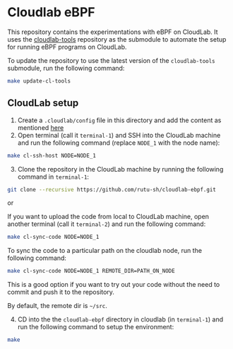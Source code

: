 # Cloudlab eBPF

This repository contains the experimentations with eBPF on CloudLab. It uses the [cloudlab-tools](https://github.com/rutu-sh/cloudlab-tools/tree/main) repository as the submodule to automate the setup for running eBPF programs on CloudLab. 

To update the repository to use the latest version of the `cloudlab-tools` submodule, run the following command:

```bash
make update-cl-tools
```

## CloudLab setup 

1. Create a `.cloudlab/config` file in this directory and add the content as mentioned [here](https://github.com/rutu-sh/cloudlab-tools?tab=readme-ov-file#setting-up-cloudlab)
2. Open terminal (call it `terminal-1`) and SSH into the CloudLab machine and run the following command (replace `NODE_1` with the node name):
```bash
make cl-ssh-host NODE=NODE_1
```
3. Clone the repository in the CloudLab machine by running the following command in `terminal-1`:
```bash
git clone --recursive https://github.com/rutu-sh/cloudlab-ebpf.git
```
 or 

 If you want to upload the code from local to CloudLab machine, open another terminal (call it `terminal-2`) and run the following command:

 ```bash
 make cl-sync-code NODE=NODE_1
 ```

To sync the code to a particular path on the cloudlab node, run the following command:

```bash
make cl-sync-code NODE=NODE_1 REMOTE_DIR=PATH_ON_NODE
```

This is a good option if you want to try out your code without the need to commit and push it to the repository.

By default, the remote dir is `~/src`. 

4. CD into the the `cloudlab-ebpf` directory in cloudlab (in `terminal-1`) and run the following command to setup the environment:

```bash
make
```

